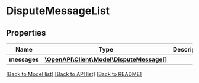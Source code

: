 # DisputeMessageList

## Properties
Name | Type | Description | Notes
------------ | ------------- | ------------- | -------------
**messages** | [**\OpenAPI\Client\Model\DisputeMessage[]**](DisputeMessage.md) |  | [optional] 

[[Back to Model list]](../README.md#documentation-for-models) [[Back to API list]](../README.md#documentation-for-api-endpoints) [[Back to README]](../README.md)


